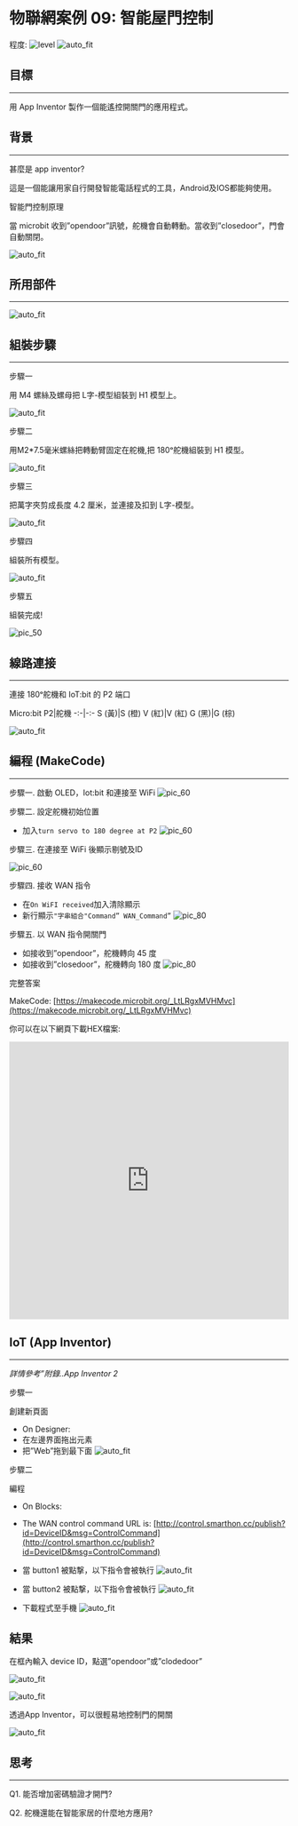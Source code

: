 # 物聯網案例 09: 智能屋門控制

程度: ![level](images/level4.png)
![auto_fit](images/Case9/case-09.png)<P>

## 目標
<HR>

用 App Inventor 製作一個能遙控開關門的應用程式。 <BR><P>

## 背景
<HR>

<span id="subtitle">甚麼是 app inventor?</span><BR><P>
這是一個能讓用家自行開發智能電話程式的工具，Android及IOS都能夠使用。<BR><P>
<span id="subtitle">智能門控制原理</span><BR><P>
當 microbit 收到”opendoor”訊號，舵機會自動轉動。當收到”closedoor”，門會自動關閉。<BR><P>
![auto_fit](images/Case9/Concept-diagram-Case9.png)<P>

## 所用部件
<HR>

![auto_fit](images/Case9/Case9_parts.png)<P>

## 組裝步驟
<HR>

<span id="subtitle">步驟一</span><BR><P>
用 M4 螺絲及螺母把 L字-模型組裝到 H1 模型上。<BR><P>
![auto_fit](images/Case9/Case9_ass1.png)<P>
<span id="subtitle">步驟二</span><BR><P>
用M2\*7.5毫米螺絲把轉動臂固定在舵機,把 180ᵒ舵機組裝到 H1 模型。<BR><P>
![auto_fit](images/Case9/Case9_ass2.png)<P>
<span id="subtitle">步驟三</span><BR><P>
把萬字夾剪成長度 4.2 厘米，並連接及扣到 L字-模型。<BR><P>
![auto_fit](images/Case9/Case9_ass3.png)<P>
<span id="subtitle">步驟四</span><BR><P>
組裝所有模型。<BR><P>
![auto_fit](images/Case9/Case9_ass4.png)<P>
<span id="subtitle">步驟五</span><BR><P>
組裝完成!<BR><P>
![pic_50](images/Case9/Case9_ass5.png)<P>


## 線路連接
<HR>

連接 180ᵒ舵機和 IoT:bit 的 P2 端口<BR><P>

Micro:bit P2|舵機
-:-|-:-
S (黃)|S (橙)
V (紅)|V (紅)
G (黑)|G (棕)

![auto_fit](images/Case9/Case9_hardware.png)<P>

## 編程 (MakeCode)
<HR>

<span id="subtitle">步驟一. 啟動 OLED，Iot:bit 和連接至 WiFi</span>
![pic_60](images/Case9/Case9_p1.png)<P>

<span id="subtitle">步驟二. 設定舵機初始位置</span><BR><P>
* 加入`turn servo to 180 degree at P2`
![pic_60](images/Case9/Case9_p2.png)<P>

<span id="subtitle">步驟三. 在連接至 WiFi 後顯示剔號及ID</span><BR><P>
![pic_60](images/Case9/Case9_p3.png)<P>

<span id="subtitle">步驟四. 接收 WAN 指令</span><BR><P>
* 在`On WiFI received`加入清除顯示
* 新行顯示` "字串組合"Command” WAN_Command” `
![pic_80](images/Case9/Case9_p4.png)<P>

<span id="subtitle">步驟五. 以 WAN 指令開關門</span><BR><P>
* 如接收到”opendoor”，舵機轉向 45 度
* 如接收到”closedoor”，舵機轉向 180 度
![pic_80](images/Case9/Case9_p5.png)<P>

<span id="subtitle">完整答案<BR><P>
MakeCode: [https://makecode.microbit.org/_LtLRgxMVHMvc](https://makecode.microbit.org/_LtLRgxMVHMvc)<BR><P>
你可以在以下網頁下載HEX檔案:<BR>
<iframe src="https://makecode.microbit.org/#pub:_LtLRgxMVHMvc" width="100%" height="500" frameborder="0"></iframe>

 
## IoT (App Inventor)
<HR>

<span id="remarks">*詳情參考”附錄..App Inventor 2*</span><BR><P>


<span id="subtitle">步驟一</span><BR><P>
創建新頁面<BR><P>
* On Designer:
* 在左邊界面拖出元素 
* 把”Web”拖到最下面
![auto_fit](images/Case9/Case9_iot1.png)<P>


<span id="subtitle">步驟二</span><BR><P>
編程
* On Blocks: 
* The WAN control command URL is: 
[http://control.smarthon.cc/publish?id=DeviceID&msg=ControlCommand](http://control.smarthon.cc/publish?id=DeviceID&msg=ControlCommand)

* 當 button1 被點撃，以下指令會被執行
![auto_fit](images/Case9/Case9_iot2.png)<P>
* 當 button2 被點撃，以下指令會被執行
![auto_fit](images/Case9/Case9_iot3.png)<P>
* 下載程式至手機
![auto_fit](images/Case9/Case9_iot4.png)<P>
 
## 結果
在框內輸入 device ID，點選”opendoor”或”clodedoor”<BR><P>
![auto_fit](images/Case9/Case9_result1.png)<P>

 
![auto_fit](images/Case9/Case9_result3.png)<P>

透過App Inventor，可以很輕易地控制門的開關<BR><P>
![auto_fit](images/Case9/Case9_result4.gif)<P>


## 思考
<HR>

Q1. 能否增加密碼驗證才開門?<BR><P>
Q2. 舵機還能在智能家居的什麼地方應用?<BR><P>
